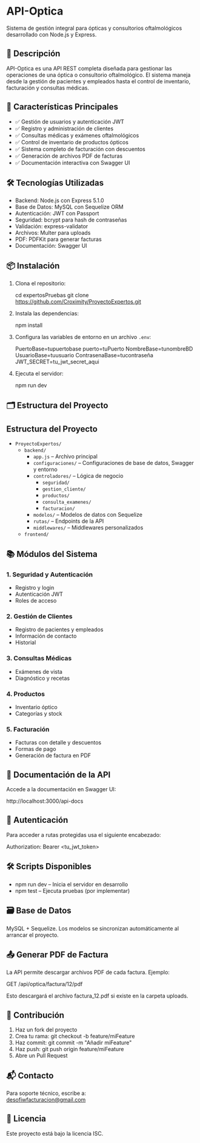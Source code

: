 # API-Optica

Sistema de gestión integral para ópticas y consultorios oftalmológicos desarrollado con Node.js y Express.

## 📌 Descripción

API-Optica es una API REST completa diseñada para gestionar las operaciones de una óptica o consultorio oftalmológico. El sistema maneja desde la gestión de pacientes y empleados hasta el control de inventario, facturación y consultas médicas.

## 🚀 Características Principales

- ✅ Gestión de usuarios y autenticación JWT
- ✅ Registro y administración de clientes
- ✅ Consultas médicas y exámenes oftalmológicos
- ✅ Control de inventario de productos ópticos
- ✅ Sistema completo de facturación con descuentos
- ✅ Generación de archivos PDF de facturas
- ✅ Documentación interactiva con Swagger UI

## 🛠️ Tecnologías Utilizadas

- Backend: Node.js con Express 5.1.0
- Base de Datos: MySQL con Sequelize ORM
- Autenticación: JWT con Passport
- Seguridad: bcrypt para hash de contraseñas
- Validación: express-validator
- Archivos: Multer para uploads
- PDF: PDFKit para generar facturas
- Documentación: Swagger UI

## 📦 Instalación

1. Clona el repositorio:

    cd expertosPruebas
    git clone https://github.com/Croximity/ProyectoExpertos.git
   

2. Instala las dependencias:

   npm install

3. Configura las variables de entorno en un archivo `.env`:

    PuertoBase=tupuertobase
    puerto=tuPuerto
    NombreBase=tunombreBD
    UsuarioBase=tuusuario
    ContrasenaBase=tucontraseña
    JWT_SECRET=tu_jwt_secret_aqui  

4. Ejecuta el servidor:

   npm run dev

## 🗂️ Estructura del Proyecto

## Estructura del Proyecto

- `ProyectoExpertos/`
  - `backend/`
    - `app.js` – Archivo principal
    - `configuraciones/` – Configuraciones de base de datos, Swagger y entorno
    - `controladores/` – Lógica de negocio
        - `seguridad/`
        - `gestion_cliente/`
        - `productos/`
        - `consulta_examenes/`
        - `facturacion/`
    - `modelos/` – Modelos de datos con Sequelize
    - `rutas/` – Endpoints de la API
    - `middlewares/` – Middlewares personalizados
  - `frontend/`


## 📚 Módulos del Sistema

### 1. Seguridad y Autenticación

- Registro y login
- Autenticación JWT
- Roles de acceso

### 2. Gestión de Clientes

- Registro de pacientes y empleados
- Información de contacto
- Historial

### 3. Consultas Médicas

- Exámenes de vista
- Diagnóstico y recetas

### 4. Productos

- Inventario óptico
- Categorías y stock

### 5. Facturación

- Facturas con detalle y descuentos
- Formas de pago
- Generación de factura en PDF

## 📘 Documentación de la API

Accede a la documentación en Swagger UI:

   http://localhost:3000/api-docs

## 🔐 Autenticación

Para acceder a rutas protegidas usa el siguiente encabezado:

   Authorization: Bearer <tu_jwt_token>

## 🛠️ Scripts Disponibles

- npm run dev – Inicia el servidor en desarrollo
- npm test – Ejecuta pruebas (por implementar)

## 🗃️ Base de Datos

MySQL + Sequelize. Los modelos se sincronizan automáticamente al arrancar el proyecto.

## 📤 Generar PDF de Factura

La API permite descargar archivos PDF de cada factura. Ejemplo:

   GET /api/optica/factura/12/pdf

Esto descargará el archivo factura_12.pdf si existe en la carpeta uploads.

## 🤝 Contribución

1. Haz un fork del proyecto
2. Crea tu rama: git checkout -b feature/miFeature
3. Haz commit: git commit -m "Añadir miFeature"
4. Haz push: git push origin feature/miFeature
5. Abre un Pull Request

## 📬 Contacto

Para soporte técnico, escribe a:  
desofiwfacturacion@gmail.com

## 🪪 Licencia

Este proyecto está bajo la licencia ISC.
